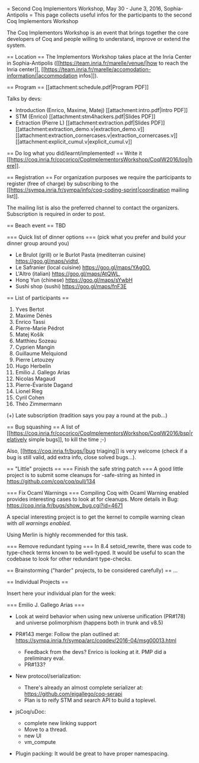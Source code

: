 = Second Coq Implementors Workshop, May 30 - June 3, 2016, Sophia-Antipolis =
This page collects useful infos for the participants to the second Coq Implementors Workshop

The Coq Implementors Workshop is an event that brings together the core developers of Coq and people willing to understand, improve or extend the system.

== Location ==
The Implementors Workshop takes place at the Inria Center in Sophia-Antipolis ([[https://team.inria.fr/marelle/venue/|how to reach the Inria center]], [[https://team.inria.fr/marelle/accomodation-information/|accommodation infos]]).

== Program ==
[[attachment:schedule.pdf|Program PDF]]

Talks by devs:

 * Introduction (Enrico, Maxime, Matej) [[attachment:intro.pdf|Intro PDF]]
 * STM (Enrico) [[attachment:stm4hackers.pdf|Slides PDF]]
 * Extraction (Pierre L) [[attachment:extraction.pdf|Slides PDF]] [[attachment:extraction_demo.v|extraction_demo.v]] [[attachment:extraction_cornercases.v|extraction_cornercases.v]] [[attachment:explicit_cumul.v|explicit_cumul.v]]

== Do log what you did/learnt/implemented! ==
Write it [[https://coq.inria.fr/cocorico/CoqImplementorsWorkshop/CoqIW2016/log|here]].

== Registration ==
For organization purposes we require the participants to register (free of charge) by subscribing to the [[https://sympa.inria.fr/sympa/info/coq-coding-sprint|coordination mailing list]].

The mailing list is also the preferred channel to contact the organizers. Subscription is required in order to post.

== Beach event ==
TBD

=== Quick list of dinner options ===
(pick what you prefer and build your dinner group around you)

 * Le Brulot (grill) or le Burlot Pasta (mediterran cuisine) https://goo.gl/maps/vidtd,
 * Le Safranier (local cuisine) https://goo.gl/maps/YAg0O,
 * L'Altro (italian) https://goo.gl/maps/AtQWL,
 * Hong Yun (chinese) https://goo.gl/maps/sYwbH
 * Sushi shop (sushi) https://goo.gl/maps/fnF3E

== List of participants ==
 1. Yves Bertot
 1. Maxime Dénès
 1. Enrico Tassi
 1. Pierre-Marie Pédrot
 1. Matej Košík
 1. Matthieu Sozeau
 1. Cyprien Mangin
 1. Guillaume Melquiond
 1. Pierre Letouzey
 1. Hugo Herbelin
 1. Emilio J. Gallego Arias
 1. Nicolas Magaud
 1. Pierre-Évariste Dagand
 1. Lionel Rieg
 1. Cyril Cohen
 1. Théo Zimmermann

(+) Late subscription (tradition says you pay a round at the pub...)

== Bug squashing ==
A list of [[https://coq.inria.fr/cocorico/CoqImplementorsWorkshop/CoqIW2016/bsp|relatively simple bugs]], to kill the time ;-)

Also, [[https://coq.inria.fr/bugs/|bug triaging]] is very welcome (check if a bug is still valid, add extra info, close solved bugs...).

== "Little" projects ==
=== Finish the safe string patch ===
A good little project is to submit some cleanups for -safe-string as hinted in https://github.com/coq/coq/pull/134

=== Fix Ocaml Warnings ===
Compiling Coq with Ocaml Warning enabled provides interesting cases to look at for cleanups. More details in Bug: https://coq.inria.fr/bugs/show_bug.cgi?id=4671

A special interesting project is to get the kernel to compile warning clean with *all warnings enabled*.

Using Merlin is highly recommended for this task.

=== Remove redundant typing ===
In 8.4 setoid_rewrite, there was code to type-check terms known to be well-typed. It would be useful to scan the codebase to look for other redundant type-checks.

== Brainstorming ("harder" projects, to be considered carefully) ==
...

== Individual Projects ==

Insert here your individual plan for the week:

=== Emilio J. Gallego Arias ===

 * Look at weird behavior when using new universe unification (PR#178) and universe polimorphism (happens both in trunk and v8.5)

 * PR#143 merge: Follow the plan outlined at: https://sympa.inria.fr/sympa/arc/coqdev/2016-04/msg00013.html
   * Feedback from the devs? Enrico is looking at it. PMP did a preliminary eval.
   * PR#133?

 * New protocol/serialization:
   * There's already an almost complete serializer at: https://github.com/ejgallego/coq-serapi
   * Plan is to reify STM and search API to build a toplevel.

 * jsCoq/uDoc:
   * complete new linking support
   * Move to a thread.
   * new UI
   * vm_compute

 * Plugin packing: It would be great to have proper namespacing.
